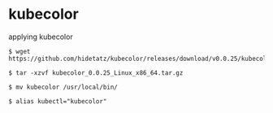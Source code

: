 # kubecolor
applying kubecolor

```
$ wget https://github.com/hidetatz/kubecolor/releases/download/v0.0.25/kubecolor_0.0.25_Linux_x86_64.tar.gz

$ tar -xzvf kubecolor_0.0.25_Linux_x86_64.tar.gz

$ mv kubecolor /usr/local/bin/

$ alias kubectl="kubecolor"
```

